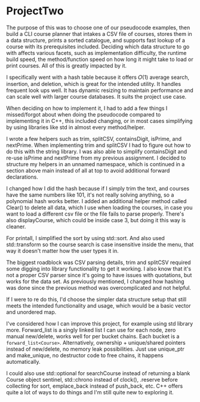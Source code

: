 # ProjectTwo

The purpose of this was to choose one of our pseudocode examples, then build a CLI course planner that intakes a CSV file of courses, stores them in a data structure, prints a sorted catalogue, and supports fast lookup of a course with its prerequisites included. Deciding which data structure to go with affects various facets, such as implementation difficulty, the runtime build speed, the method/function speed on how long it might take to load or print courses. All of this is greatly impacted by it.

I specifically went with a hash table because it offers 𝑂(1) average search, insertion, and deletion, which is great for the intended utility. It handles frequent look ups well. It has dynamic resizing to maintain performance and can scale well with larger course databases. It suits the project use case.

When deciding on how to implement it, I had to add a few things I missed/forgot about when doing the pseudocode compared to implementing it in C++, this included changing, or in most cases simplifying by using libraries like std in almost every method/helper.

I wrote a few helpers such as trim, splitCSV, containsDigit, isPrime, and nextPrime. When implementing trim and splitCSV I had to figure out how to do this with the string library. I was also able to simplify containsDigit and re-use isPrime and nextPrime from my previous assignment. I decided to structure my helpers in an unnamed namespace, which is continued in a section above main instead of all at top to avoid additional forward declarations.

I changed how I did the hash because if I simply trim the text, and courses have the same numbers like 101, it's not really solving anything, so a polynomial hash works better. I added an additional helper method called Clear() to delete all data, which I use when loading the courses, in case you want to load a different csv file or the file fails to parse properly. There's also displayCourse, which could be inside case 3, but doing it this way is cleaner. 

For printall, I simplified the sort by using std::sort. And also used std::transform so the course search is case insensitive inside the menu, that way it doesn't matter how the user types it in.

The biggest roadblock was CSV parsing details, trim and splitCSV required some digging into library functionality to get it working. I also know that it's not a proper CSV parser since it's going to have issues with quotations, but works for the data set. As previously mentioned, I changed how hashing was done since the previous method was overcomplicated and not helpful. 

If I were to re do this, I'd choose the simpler data structure setup that still meets the intended functionality and usage, which would be a basic vector and unordered map.

I've considered how I can improve this project, for example using std library more. Forward_list is a singly linked list I can use for each node, zero manual new/delete, works well for per bucket chains. Each bucket is a `forward_list<Course>`. Alternatively, ownership + unique/shared pointers instead of new/delete, no memory leak possibilities. Just use unique_ptr and make_unique, no destructor code to free chains, it happens automatically.

I could also use std::optional for searchCourse instead of returning a blank Course object sentinel, std::chrono instead of clock(), .reserve before collecting for sort, emplace_back instead of push_back, etc. C++ offers quite a lot of ways to do things and I'm still quite new to exploring it. 
